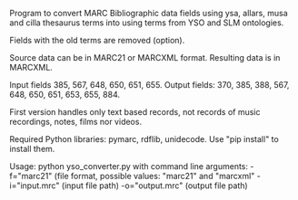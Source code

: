 Program to convert MARC Bibliographic  data fields using ysa, allars, musa and cilla thesaurus terms into using terms from YSO and SLM ontologies.

Fields with the old terms are removed (option).

Source data can be in MARC21 or MARCXML format. Resulting data is in MARCXML.

Input fields 385, 567, 648, 650, 651, 655. Output fields: 370, 385, 388, 567, 648, 650, 651, 653, 655, 884.

First version handles only text based records, not records of music recordings, notes, films nor videos.

Required Python libraries: pymarc, rdflib, unidecode. Use "pip install" to install them.

Usage: python yso_converter.py 
with command line arguments:
-f="marc21" (file format, possible values: "marc21" and "marcxml" 
-i="input.mrc" (input file path) 
-o="output.mrc" (output file path)
